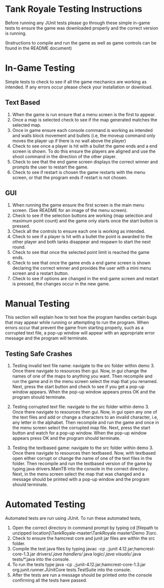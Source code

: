 # Tank Royale Testing Instructions
Before running any JUnit tests please go through these simple in-game tests to ensure the game was downloaded properly and the correct version is running. 

(Instructions to compile and run the game as well as game controls can be found in the README document)

# In-Game Testing
Simple tests to check to see if all the game mechanics are working as intended. If any errors occur please check your installation or download.

  ## Text Based
  1. When the game is run ensure that a menu screen is the first to appear.
  2. Once a map is selected check to see if the map generated matches the selected map.
  3. Once in game ensure each console command is working as intended and walls block movement and bullets (i.e, the moveup command only moves the player up if there is no wall above the player)
  4. Check to see once a player is hit with a bullet the game ends and a end screen is shown. To do this ensure the players are aligned and use the shoot command in the direction of the other player.
  5. Check to see that the end game screen displays the correct winner and prompts the user to restart the game.
  6. Check to see if restart is chosen the game restarts with the menu screen, or that the program ends if restart is not chosen.
  
  ## GUI
  1. When running the game ensure the first screen is the main menu screen. (See README for an image of the menu screen).
  2. Check to see if the selection buttons are working (map selection and maximum point count) and the game only starts once the start button is pressed.
  3. Check all the controls to ensure each one is working as intended.
  4. Check to see if a player is hit with a bullet the point is awarded to the other player and both tanks disappear and respawn to start the next round.
  5. Check to see that once the selected point limit is reached the game ends.
  6. Check to see that once the game ends a end game screen is shown declaring the correct winner and provides the user with a mini menu screen and a restart button.
  7. Check to see if options are changed in the end game screen and restart is pressed, the changes occur in the new game.
  
# Manual Testing
This section will explain how to test how the program handles certain bugs that may appear while running or attempting to run the program.
When errors occur that prevent the game from starting properly, such as a corrupted text file, a pop-up window will appear with an appropriate error message and the program will terminate. 

  ## Testing Safe Crashes
  1. Testing invalid text file name: navigate to the src folder within demo 3. Once there navigate to resources then gui. Now, in gui change the names of one of the maps to anything you want. Then recompile and run the game and in the menu screen select the map that you renamed. Next, press the start button and check to see if you get a pop-up window appears. When the pop-up window appears press OK and the program should terminate.
  
  2. Testing corrupted text file: navigate to the src folder within demo 3. Once there navigate to resources then gui. Now, in gui open any one of the text files and add or change a characters to an invalid character, i.e, any letter in the alphabet. Then recompile and run the game and once in the menu screen select the corrupted map file. Next, press the start button and watch for a pop-up window. When the pop-up window appears press OK and the program should terminate.
  
  3. Testing the textbased game: navigate to the src folder within demo 3. Once there navigate to resources then textbased. Now, with textbased open either corrupt or change the name of one of the text files in the folder. Then recompile and run the textbased version of the game by typing java drivers.MainTB into the console in the correct directory. Next, in the menu screen select the map that was changed and a message should be printed with a pop-up window and the program should terminate.

# Automated Testing
Automated tests are run using JUnit. To run these automated tests,
  1. Open the correct directory in command prompt by typing cd [filepath to unzipped location]\TankRoyale-master\TankRoyale
        master\Demo 3\src.
  2. Check to ensure the hamcrest core and junit jar files are within the src folder.
  3. Compile the test java files by typing javac -cp .;junit 4.12.jar;hamcrest-core-1.3.jar drivers/*.java handlers/*.java logic/*.java visuals/*.java tests/*.java into the console.
  4. To run the tests type java -cp .;junit-4.12.jar;hamcrest-core-1.3.jar org.junit.runner.JUnitCore tests.TestSuite into the console.
  5. After the tests are run a message should be printed onto the console confirming all the tests have passed.
